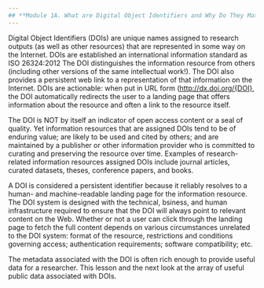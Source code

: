 ```yaml
---
## **Module 1A. What are Digital Object Identifiers and Why Do They Matter ?**
---
```


Digital Object Identifiers (DOIs) are unique names assigned to research outputs (as well as other resources) that are represented in some way on the Internet. DOIs are established an international information standard as ISO 26324:2012   The DOI distinguishes the information resource from others (including other versions of the same intellectual work!). The DOI also provides a persistent web link to a representation of that information on the Internet. DOIs are actionable: when put in URL form (http://dx.doi.org/{DOI}, the DOI automatically redirects the user to a landing page that offers information about the resource and often a link to the resource itself.  

The DOI is NOT by itself an indicator of open access content or a seal of quality. Yet information resources that are assigned DOIs tend to be of enduring value; are likely to be used and cited by others; and are maintained by a publisher or other information provider who is committed to curating and preserving the resource over time. Examples of research-related information resources assigned DOIs include journal articles, curated datasets, theses, conference papers, and books.

A DOI is considered a persistent identifier because it reliably resolves to a human- and machine-readable landing page for the information resource. The DOI system is designed with the technical, bsiness, and human infrastructure required to ensure that the DOI will always point to relevant content on the Web. Whether or not a user can click through the landing page to fetch the full content depends on various circumstances unrelated to the DOI system: format of the resource, restrictions and conditions governing access; authentication requirements; software compatibility; etc. 

The metadata associated with the DOI is often rich enough to provide useful data for a researcher. This lesson and the next look at the array of useful public data associated with DOIs.


  


